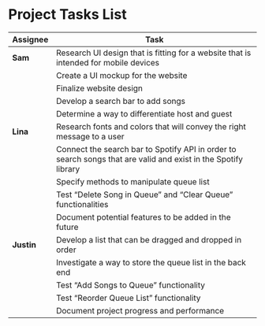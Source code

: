 # Project Tasks List 

| Assignee | Task | 
| -------- | ---- |
| **Sam**      | Research UI design that is fitting for a website that is intended for mobile devices |
|  | Create a UI mockup for the website| 
|  | Finalize website design| 
|  | Develop a search bar to add songs|
|  | Determine a way to differentiate host and guest|
| **Lina** | Research fonts and colors that will convey the right message to a user|
|  | Connect the search bar to Spotify API in order to search songs that are valid and exist in the Spotify library|
|  | Specify methods to manipulate queue list|
|  | Test “Delete Song in Queue” and “Clear Queue” functionalities |
|  | Document potential features to be added in the future|
| **Justin** | Develop a list that can be dragged and dropped in order|
|  | Investigate a way to store the queue list in the back end |
|  | Test “Add Songs to Queue” functionality|
|  | Test “Reorder Queue List” functionality|
|  | Document project progress and performance|
